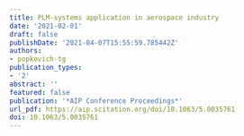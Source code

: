 ```yaml
---
title: PLM-systems application in aerospace industry
date: '2021-02-01'
draft: false
publishDate: '2021-04-07T15:55:59.785442Z'
authors:
- popkovich-tg
publication_types:
- '2'
abstract: ''
featured: false
publication: '*AIP Conference Proceedings*'
url_pdf: https://aip.scitation.org/doi/10.1063/5.0035761
doi: 10.1063/5.0035761
---
```


